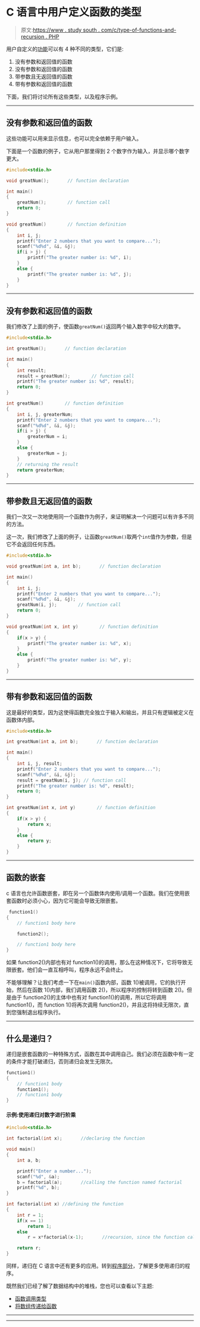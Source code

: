 # C 语言中用户定义函数的类型

> 原文:[https://www . study south . com/c/type-of-functions-and-recursion . PHP](https://www.studytonight.com/c/type-of-functions-and-recursion.php)

用户自定义的[功能](user-defined-functions-in-c.php)可以有 4 种不同的类型，它们是:

1.  没有参数和返回值的函数
2.  没有参数和返回值的函数
3.  带参数且无返回值的函数
4.  带有参数和返回值的函数

下面，我们将讨论所有这些类型，以及程序示例。

* * *

## 没有参数和返回值的函数

这些功能可以用来显示信息，也可以完全依赖于用户输入。

下面是一个函数的例子，它从用户那里得到 2 个数字作为输入，并显示哪个数字更大。

```cpp
#include<stdio.h>

void greatNum();       // function declaration

int main()
{
    greatNum();        // function call
    return 0;
}

void greatNum()        // function definition
{
    int i, j;
    printf("Enter 2 numbers that you want to compare...");
    scanf("%d%d", &i, &j);
    if(i > j) {
        printf("The greater number is: %d", i);
    }
    else {
        printf("The greater number is: %d", j);
    }
}
```

* * *

## 没有参数和返回值的函数

我们修改了上面的例子，使函数`greatNum()`返回两个输入数字中较大的数字。

```cpp
#include<stdio.h>

int greatNum();       // function declaration

int main()
{
    int result;
    result = greatNum();        // function call
    printf("The greater number is: %d", result);
    return 0;
}

int greatNum()        // function definition
{
    int i, j, greaterNum;
    printf("Enter 2 numbers that you want to compare...");
    scanf("%d%d", &i, &j);
    if(i > j) {
        greaterNum = i;
    }
    else {
        greaterNum = j;
    }
    // returning the result
    return greaterNum;
}
```

* * *

## 带参数且无返回值的函数

我们一次又一次地使用同一个函数作为例子，来证明解决一个问题可以有许多不同的方法。

这一次，我们修改了上面的例子，让函数`greatNum()`取两个`int`值作为参数，但是它不会返回任何东西。

```cpp
#include<stdio.h>

void greatNum(int a, int b);       // function declaration

int main()
{
    int i, j;
    printf("Enter 2 numbers that you want to compare...");
    scanf("%d%d", &i, &j);
    greatNum(i, j);        // function call
    return 0;
}

void greatNum(int x, int y)        // function definition
{
    if(x > y) {
        printf("The greater number is: %d", x);
    }
    else {
        printf("The greater number is: %d", y);
    }
}
```

* * *

## 带有参数和返回值的函数

这是最好的类型，因为这使得函数完全独立于输入和输出，并且只有逻辑被定义在函数体内部。

```cpp
#include<stdio.h>

int greatNum(int a, int b);       // function declaration

int main()
{
    int i, j, result;
    printf("Enter 2 numbers that you want to compare...");
    scanf("%d%d", &i, &j);
    result = greatNum(i, j); // function call
    printf("The greater number is: %d", result);
    return 0;
}

int greatNum(int x, int y)        // function definition
{
    if(x > y) {
        return x;
    }
    else {
        return y;
    }
}
```

* * *

## 函数的嵌套

c 语言也允许函数嵌套，即在另一个函数体内使用/调用一个函数。我们在使用嵌套函数时必须小心，因为它可能会导致无限嵌套。

```cpp
 function1()
{
    // function1 body here

    function2();

    // function1 body here
}
```

如果 function2()内部也有对 function1()的调用，那么在这种情况下，它将导致无限嵌套。他们会一直互相呼叫，程序永远不会终止。

不能够理解？让我们考虑一下在`main()`函数内部，函数 1()被调用，它的执行开始，然后在函数 1()内部，我们调用函数 2()，所以程序的控制将转到函数 2()。但是由于 function2()的主体中也有对 function1()的调用，所以它将调用 function1()，而 function 1()将再次调用 function2()，并且这将持续无限次，直到您强制退出程序执行。

* * *

## 什么是递归？

递归是嵌套函数的一种特殊方式，函数在其中调用自己。我们必须在函数中有一定的条件才能打破递归，否则递归会发生无限次。

```cpp
function1()
{   
    // function1 body
    function1();
    // function1 body
}
```

#### 示例:使用递归对数字进行阶乘

```cpp
#include<stdio.h>

int factorial(int x);       //declaring the function

void main()
{
    int a, b;

    printf("Enter a number...");
    scanf("%d", &a);
    b = factorial(a);       //calling the function named factorial
    printf("%d", b);
}

int factorial(int x) //defining the function
{
    int r = 1;
    if(x == 1) 
        return 1;
    else 
        r = x*factorial(x-1);       //recursion, since the function calls itself

    return r;
}
```

同样，递归在 C 语言中还有更多的应用。转到[程序部分](programs/)，了解更多使用递归的程序。

既然我们已经了解了数据结构中的堆栈，您也可以查看以下主题:

*   [函数调用类型](types-of-function-calls.php)
*   [将数组传递给函数](array-in-function-in-c.php)

* * *

* * *